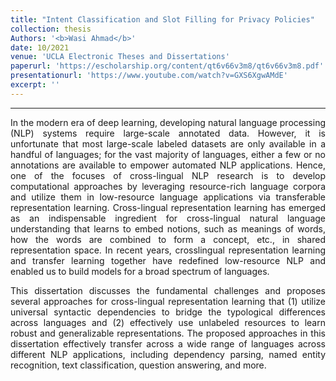 ```yaml
---
title: "Intent Classification and Slot Filling for Privacy Policies"
collection: thesis
Authors: '<b>Wasi Ahmad</b>'
date: 10/2021
venue: 'UCLA Electronic Theses and Dissertations'
paperurl: 'https://escholarship.org/content/qt6v66v3m8/qt6v66v3m8.pdf'
presentationurl: 'https://www.youtube.com/watch?v=GXS6XgwAMdE'
excerpt: ''
---
```

---

<p align="justify">
In the modern era of deep learning, developing natural language processing (NLP) systems require large-scale annotated data. However, it is unfortunate that 
  most large-scale labeled datasets are only available in a handful of languages; for the vast majority of languages, either a few or no annotations are available 
  to empower automated NLP applications. Hence, one of the focuses of cross-lingual NLP research is to develop computational approaches by leveraging 
  resource-rich language corpora and utilize them in low-resource language applications via transferable representation learning. Cross-lingual representation 
  learning has emerged as an indispensable ingredient for cross-lingual natural language understanding that learns to embed notions, such as meanings of words, 
  how the words are combined to form a concept, etc., in shared representation space. In recent years, crosslingual representation learning and transfer 
  learning together have redefined low-resource NLP and enabled us to build models for a broad spectrum of languages.
</p>

<p align="justify">
  This dissertation discusses the fundamental challenges and proposes several approaches for cross-lingual representation learning that (1) utilize universal 
  syntactic dependencies to bridge the typological differences across languages and (2) effectively use unlabeled resources to learn robust and generalizable 
  representations. The proposed approaches in this dissertation effectively transfer across a wide range of languages across different NLP applications, 
  including dependency parsing, named entity recognition, text classification, question answering, and more.
</p>

